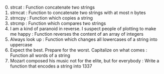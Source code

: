 0. strcat : Function concatenate two strings
1. strncat : Function to concatenate two strings with at most n bytes
2. strncpy : Function which copies a string
3. strcmp : Function which compares two strings
4. I am a kind of paranoid in reverse. I suspect people of plotting to make me happy : Function reverses the content of an array of integers
5. Always look up : Function which changes all lowercases of a string into uppercase
6. Expect the best. Prepare for the worst. Capitalize on what comes : Function all words of a string
7. Mozart composed his music not for the elite, but for everybody : Write a function that encodes a string into 1337
